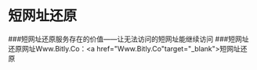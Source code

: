 # 短网址还原
###短网址还原服务存在的价值——让无法访问的短网址能继续访问
###短网址还原网址Www.Bitly.Co：<a href="Www.Bitly.Co"target="_blank">短网址还原</a>&nbsp;&nbsp;&nbsp;&nbsp;&nbsp;
